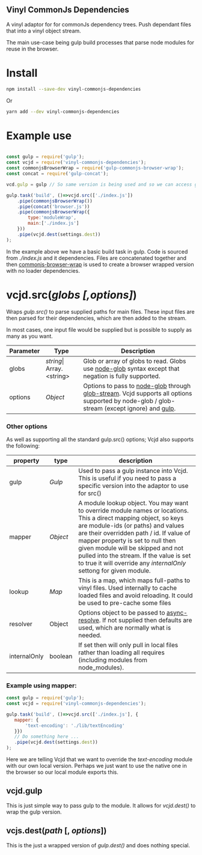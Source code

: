 ## Vinyl CommonJs Dependencies

A vinyl adaptor for for commonJs dependency trees. Push dependant files that into a vinyl object stream.

The main use-case being gulp build processes that parse node modules for reuse in the browser.

# Install

```bash
npm install --save-dev vinyl-commonjs-dependencies
```

Or

```bash
yarn add --dev vinyl-commonjs-dependencies
```

# Example use

```javascript

const gulp = require('gulp');
const vcjd = require('vinyl-commonjs-dependencies');
const commonjsBrowserWrap = require('gulp-commonjs-browser-wrap');
const concat = require('gulp-concat');

vcd.gulp = gulp // So same version is being used and so we can access gulp.dest via vcjd class.

gulp.task('build', ()=>vcjd.src(['./index.js'])
	.pipe(commonjsBrowserWrap())
    .pipe(concat('browser.js'))
    .pipe(commonjsBrowserWrap({
    	type:'moduleWrap',
    	main:['./index.js']
    }))
    .pipe(vcjd.dest(settings.dest))
);
```

In the example above we have a basic build task in gulp.  Code is sourced from *./index.js* and it dependencies.  Files are concatenated together and then [commonjs-browser-wrap](https://github.com/Whitebolt/gulp-commonjs-browser-wrap) is used to create a browser wrapped version with no loader dependencies.

# vcjd.src(*globs* *[,options]*)

Wraps *gulp.src()* to parse supplied paths for main files.  These input files are then parsed for their dependencies, which are then added to the stream. 

In most cases, one input file would be supplied but is possible to supply as many as you want.

 | Parameter | Type | Description |
 | --- | --- | --- |
 | globs | *string*\| Array.\<string\> | Glob or array of globs to read. Globs use [node-glob](https://github.com/isaacs/node-glob) syntax except that negation is fully supported. |
 | options | *Object* | Options to pass to [node-glob](https://github.com/isaacs/node-glob#options) through [glob-stream](https://github.com/gulpjs/glob-stream). Vcjd supports all options supported by node-glob / glob-stream (except ignore) and [gulp](https://github.com/gulpjs/gulp/blob/master/docs/API.md#options). |
 
 ### Other options
 
As well as supporting all the standard gulp.src() options; Vcjd also supports the following:

 |property | type | description |
 | --- | --- | --- |
 | gulp | *Gulp* | Used to pass a gulp instance into Vcjd.  This is useful if you need to pass a specific version into the adaptor to use for src() |
 | mapper | *Object* | A module lookup object.  You may want to override module names or locations.  This a direct mapping object, so keys are module-ids (or paths) and values are their overridden path / id.  If value of mapper property is set to null then given module will be skipped and not pulled into the stream.  If the value is set to true it will override any *internalOnly* settong for given module. |
 | lookup | *Map* | This is a map, which maps full-paths to vinyl files.  Used internally to cache loaded files and avoid reloading.  It could be used to pre-cache some files |
 | resolver | Object | Options object to be passed to [async-resolve](https://github.com/Meettya/async-resolve).  If not supplied then defaults are used, which are normally what is needed.
 | internalOnly | boolean | If set then will only pull in local files rather than loading all requires (including modules from node_modules). |
 
 ### Example using mapper:
 
 ```javascript
 const gulp = require('gulp');
 const vcjd = require('vinyl-commonjs-dependencies');

gulp.task('build', ()=>vcjd.src(['./index.js'], {
	mapper: {
    	'text-encoding': './lib/textEncoding'
    }})
	// Do something here ...
    .pipe(vcjd.dest(settings.dest))
);
```

Here we are telling Vcjd that we want to override the *text-encoding* module with our own local version. Perhaps we just want to use the native one in the browser so our local module exports this.

## vcjd.gulp

This is just simple way to pass gulp to the module.  It allows for *vcjd.dest()* to wrap the gulp version.

## vcjs.dest(*path* [, *options*])

This is the just a wrapped version of *gulp.dest()* and does nothing special.


